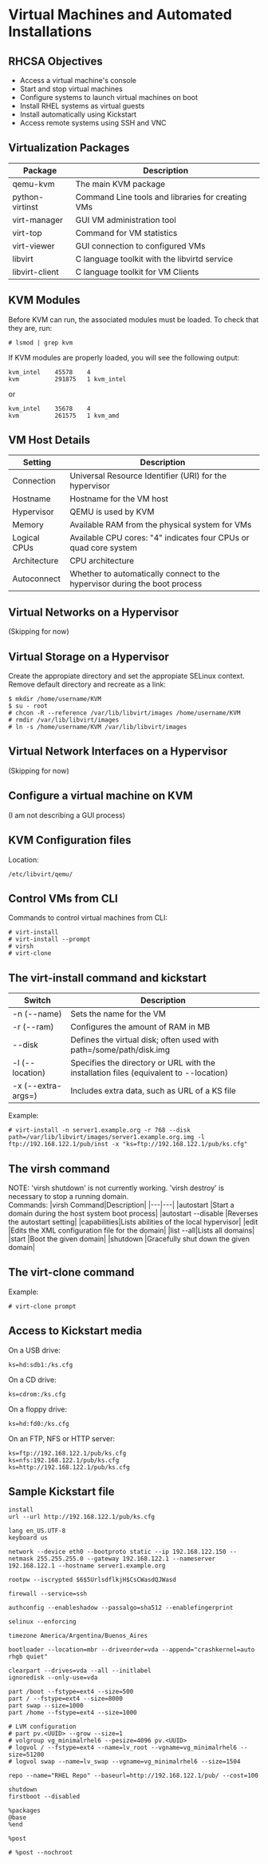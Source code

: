 # Virtual Machines and Automated Installations

## RHCSA Objectives
+ Access a virtual machine's console
+ Start and stop virtual machines
+ Configure systems to launch virtual machines on boot
+ Install RHEL systems as virtual guests
+ Install automatically using Kickstart
+ Access remote systems using SSH and VNC

## Virtualization Packages
|Package|Description|
|---|---|
|qemu-kvm|The main KVM package|
|python-virtinst|Command Line tools and libraries for creating VMs|
|virt-manager|GUI VM administration tool|
|virt-top|Command for VM statistics|
|virt-viewer|GUI connection to configured VMs|
|libvirt|C language toolkit with the libvirtd service|
|libvirt-client|C language toolkit for VM Clients|

## KVM Modules
Before KVM can run, the associated modules must be loaded. To check that they are, run:  
```text
# lsmod | grep kvm
```
If KVM modules are properly loaded, you will see the following output:
```text
kvm_intel    45578    4
kvm          291875   1 kvm_intel
```
or
```text
kvm_intel    35678    4
kvm          261575   1 kvm_amd
```

## VM Host Details
|Setting|Description|
|---|---|
|Connection|Universal Resource Identifier (URI) for the hypervisor|
|Hostname|Hostname for the VM host|
|Hypervisor|QEMU is used by KVM|
|Memory|Available RAM from the physical system for VMs|
|Logical CPUs|Available CPU cores: "4" indicates four CPUs or quad core system|
|Architecture|CPU architecture|
|Autoconnect|Whether to automatically connect to the hypervisor during the boot process|

## Virtual Networks on a Hypervisor

(Skipping for now)  

## Virtual Storage on a Hypervisor
Create the appropiate directory and set the appropiate SELinux context. Remove default directory and recreate as a link:
```text
$ mkdir /home/username/KVM
$ su - root
# chcon -R --reference /var/lib/libvirt/images /home/username/KVM
# rmdir /var/lib/libvirt/images
# ln -s /home/username/KVM /var/lib/libvirt/images
```

## Virtual Network Interfaces on a Hypervisor

(Skipping for now)  

## Configure a virtual machine on KVM

(I am not describing a GUI process)

## KVM Configuration files

Location:  
```text
/etc/libvirt/qemu/
```

## Control VMs from CLI
Commands to control virtual machines from CLI:
```text
# virt-install
# virt-install --prompt
# virsh
# virt-clone
```

## The virt-install command and kickstart
|Switch|Description|
|---|---|
|-n (--name)|Sets the name for the VM|
|-r (--ram)|Configures the amount of RAM in MB|
|--disk|Defines the virtual disk; often used with path=/some/path/disk.img|
|-l (--location)|Specifies the directory or URL with the installation files (equivalent to --location)|
|-x (--extra-args=)|Includes extra data, such as URL of a KS file|  

Example:  
```text
# virt-install -n server1.example.org -r 768 --disk path=/var/lib/libvirt/images/server1.example.org.img -l ftp://192.168.122.1/pub/inst -x "ks=ftp://192.168.122.1/pub/ks.cfg"
```

## The virsh command
NOTE: 'virsh shutdown' is not currently working. 'virsh destroy' is necessary to stop a running domain.  
Commands:
|virsh Command|Description|
|---|---|
|autostart <domain>|Start a domain during the host system boot process|
|autostart --disable <domain>|Reverses the autostart setting|
|capabilities|Lists abilities of the local hypervisor|
|edit <domain>|Edits the XML configuration file for the domain|
|list --all|Lists all domains|
|start <domain>|Boot the given domain|
|shutdown <domain>|Gracefully shut down the given domain|  

## The virt-clone command
Example:
```text
# virt-clone prompt
```

## Access to Kickstart media
On a USB drive:  
```text
ks=hd:sdb1:/ks.cfg
```

On a CD drive:  
```text
ks=cdrom:/ks.cfg
```

On a floppy drive:  
```text
ks=hd:fd0:/ks.cfg
```

On an FTP, NFS or HTTP server:  
```text
ks=ftp://192.168.122.1/pub/ks.cfg
ks=nfs:192.168.122.1/pub/ks.cfg
ks=http://192.168.122.1/pub/ks.cfg
```

## Sample Kickstart file
```text
install
url --url http://192.168.122.1/pub/ks.cfg

lang en_US.UTF-8
keyboard us

network --device eth0 --bootproto static --ip 192.168.122.150 --netmask 255.255.255.0 --gateway 192.168.122.1 --nameserver 192.168.122.1 --hostname server1.example.org

rootpw --iscrypted $6$5UrlsdflkjH$CsCWasdQJWasd

firewall --service=ssh

authconfig --enableshadow --passalgo=sha512 --enablefingerprint

selinux --enforcing

timezone America/Argentina/Buenos_Aires

bootloader --location=mbr --driveorder=vda --append="crashkernel=auto rhgb quiet"

clearpart --drives=vda --all --initlabel
ignoredisk --only-use=vda

part /boot --fstype=ext4 --size=500
part / --fstype=ext4 --size=8000
part swap --size=1000
part /home --fstype=ext4 --size=1000

# LVM configuration
# part pv.<UUID> --grow --size=1
# volgroup vg_minimalrhel6 --pesize=4096 pv.<UUID>
# logvol / --fstype=ext4 --name=lv_root --vgname=vg_minimalrhel6 --size=51200
# logvol swap --name=lv_swap --vgname=vg_minimalrhel6 --size=1504

repo --name="RHEL Repo" --baseurl=http://192.168.122.1/pub/ --cost=100

shutdown
firstboot --disabled

%packages
@base
%end

%post

# %post --nochroot
```
